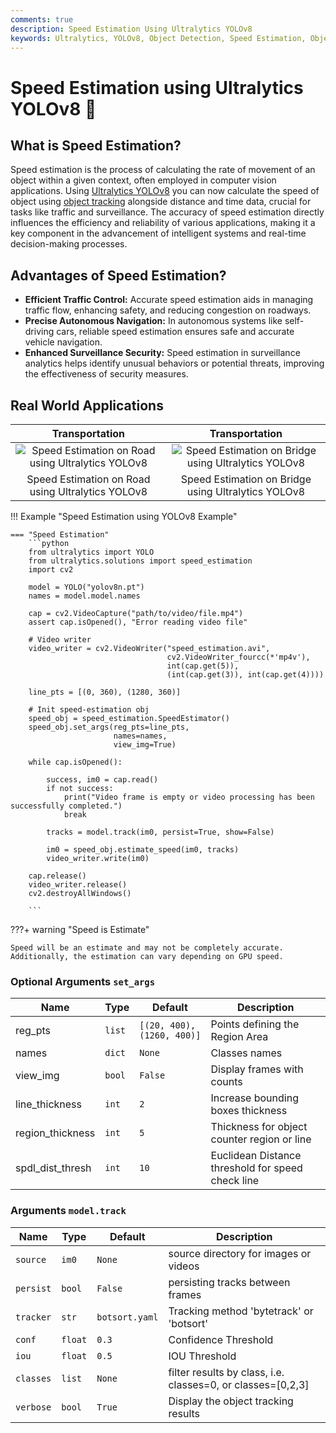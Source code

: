 ```yaml
---
comments: true
description: Speed Estimation Using Ultralytics YOLOv8
keywords: Ultralytics, YOLOv8, Object Detection, Speed Estimation, Object Tracking, Notebook, IPython Kernel, CLI, Python SDK
---
```


# Speed Estimation using Ultralytics YOLOv8 🚀

## What is Speed Estimation?

Speed estimation is the process of calculating the rate of movement of an object within a given context, often employed in computer vision applications. Using [Ultralytics YOLOv8](https://github.com/ultralytics/ultralytics/) you can now calculate the speed of object using [object tracking](https://docs.ultralytics.com/modes/track/) alongside distance and time data, crucial for tasks like traffic and surveillance. The accuracy of speed estimation directly influences the efficiency and reliability of various applications, making it a key component in the advancement of intelligent systems and real-time decision-making processes.

## Advantages of Speed Estimation?

- **Efficient Traffic Control:** Accurate speed estimation aids in managing traffic flow, enhancing safety, and reducing congestion on roadways.
- **Precise Autonomous Navigation:** In autonomous systems like self-driving cars, reliable speed estimation ensures safe and accurate vehicle navigation.
- **Enhanced Surveillance Security:** Speed estimation in surveillance analytics helps identify unusual behaviors or potential threats, improving the effectiveness of security measures.

## Real World Applications

|                                                                     Transportation                                                                      |                                                                      Transportation                                                                       |
|:-------------------------------------------------------------------------------------------------------------------------------------------------------:|:---------------------------------------------------------------------------------------------------------------------------------------------------------:|
| ![Speed Estimation on Road using Ultralytics YOLOv8](https://github.com/RizwanMunawar/ultralytics/assets/62513924/c8a0fd4a-d394-436d-8de3-d5b754755fc7) | ![Speed Estimation on Bridge using Ultralytics YOLOv8](https://github.com/RizwanMunawar/ultralytics/assets/62513924/cee10e02-b268-4304-b73a-5b9cb42da669) |
|                                                    Speed Estimation on Road using Ultralytics YOLOv8                                                    |                                                    Speed Estimation on Bridge using Ultralytics YOLOv8                                                    |

!!! Example "Speed Estimation using YOLOv8 Example"

    === "Speed Estimation"
        ```python
        from ultralytics import YOLO
        from ultralytics.solutions import speed_estimation
        import cv2

        model = YOLO("yolov8n.pt")
        names = model.model.names

        cap = cv2.VideoCapture("path/to/video/file.mp4")
        assert cap.isOpened(), "Error reading video file"

        # Video writer
        video_writer = cv2.VideoWriter("speed_estimation.avi",
                                       cv2.VideoWriter_fourcc(*'mp4v'),
                                       int(cap.get(5)),
                                       (int(cap.get(3)), int(cap.get(4))))

        line_pts = [(0, 360), (1280, 360)]

        # Init speed-estimation obj
        speed_obj = speed_estimation.SpeedEstimator()
        speed_obj.set_args(reg_pts=line_pts,
                           names=names,
                           view_img=True)

        while cap.isOpened():

            success, im0 = cap.read()
            if not success:
                print("Video frame is empty or video processing has been successfully completed.")
                break

            tracks = model.track(im0, persist=True, show=False)

            im0 = speed_obj.estimate_speed(im0, tracks)
            video_writer.write(im0)

        cap.release()
        video_writer.release()
        cv2.destroyAllWindows()

        ```

???+ warning "Speed is Estimate"

    Speed will be an estimate and may not be completely accurate. Additionally, the estimation can vary depending on GPU speed.

### Optional Arguments `set_args`

| Name             | Type   | Default                    | Description                                       |
|------------------|--------|----------------------------|---------------------------------------------------|
| reg_pts          | `list` | `[(20, 400), (1260, 400)]` | Points defining the Region Area                   |
| names            | `dict` | `None`                     | Classes names                                     |
| view_img         | `bool` | `False`                    | Display frames with counts                        |
| line_thickness   | `int`  | `2`                        | Increase bounding boxes thickness                 |
| region_thickness | `int`  | `5`                        | Thickness for object counter region or line       |
| spdl_dist_thresh | `int`  | `10`                       | Euclidean Distance threshold for speed check line |

### Arguments `model.track`

| Name      | Type    | Default        | Description                                                 |
|-----------|---------|----------------|-------------------------------------------------------------|
| `source`  | `im0`   | `None`         | source directory for images or videos                       |
| `persist` | `bool`  | `False`        | persisting tracks between frames                            |
| `tracker` | `str`   | `botsort.yaml` | Tracking method 'bytetrack' or 'botsort'                    |
| `conf`    | `float` | `0.3`          | Confidence Threshold                                        |
| `iou`     | `float` | `0.5`          | IOU Threshold                                               |
| `classes` | `list`  | `None`         | filter results by class, i.e. classes=0, or classes=[0,2,3] |
| `verbose` | `bool`  | `True`         | Display the object tracking results                         |
